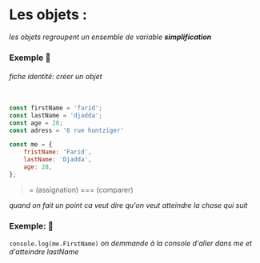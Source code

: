 # Les objets :


_les objets regroupent un ensemble de variable <strong>simplification </strong>_<br> 

### Exemple :speech_balloon:


###### fiche identité: _créer un objet_

````js
 
const firstName = 'farid';
const lastName = 'djadda';
const age = 28;
const adress = '6 rue huntziger'

const me = {
    fristName: 'Farid', 
    lastName: 'Djadda',
    age: 28,
};

```` 

>= (assignation)
>=== (comparer) 

_quand on fait un point ca veut dire qu'on veut atteindre la chose qui suit_

### Exemple: :speech_balloon:

`console.log(me.FirstName)` _on demmande à la console d'aller dans me et d'atteindre lastName_

 